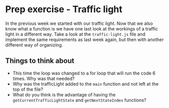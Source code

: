 # Prep exercise - Traffic light

In the previous week we started with our traffic light. Now that we also know what a function is we have one last look at the workings of a traffic light in a different way. Take a look at the `traffic-light.js` file and implement the same requirements as last week again, but then with another different way of organizing.

## Things to think about

- This time the loop was changed to a for loop that will run the code 6 times. Why was that needed?
- Why was the trafficLight added to the `main` function and not left at the top of the file?
- What do you think is the advantage of having the `getCurrentTrafficLightState` and `getNextStateIndex` functions?